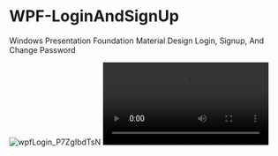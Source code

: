 # WPF-LoginAndSignUp
Windows Presentation Foundation Material Design Login, Signup, And Change Password

![wpfLogin_P7ZgIbdTsN](https://user-images.githubusercontent.com/76606140/122664779-05bb8200-d1c1-11eb-8dda-0ea44b09d424.png)
![wpfLogin_P7ZgIbdTsN](https://user-images.githubusercontent.com/76606140/122665016-6d260180-d1c2-11eb-9ea3-9b3d5b7d36ae.mp4)

